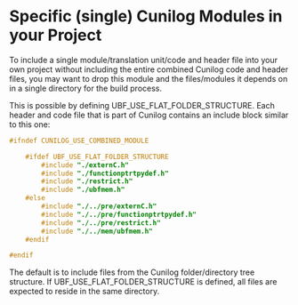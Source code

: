 # Specific (single) Cunilog Modules in your Project

To include a single module/translation unit/code and header file into your own
project without including the entire combined Cunilog code and header files,
you may want to drop this module and the files/modules it depends on in a single
directory for the build process.

This is possible by defining UBF_USE_FLAT_FOLDER_STRUCTURE. Each header and code
file that is part of Cunilog contains an include block similar to this one:
```C
#ifndef CUNILOG_USE_COMBINED_MODULE

	#ifdef UBF_USE_FLAT_FOLDER_STRUCTURE
		#include "./externC.h"
		#include "./functionptrtpydef.h"
		#include "./restrict.h"
		#include "./ubfmem.h"
	#else
		#include "./../pre/externC.h"
		#include "./../pre/functionptrtpydef.h"
		#include "./../pre/restrict.h"
		#include "./../mem/ubfmem.h"
	#endif

#endif
```
The default is to include files from the Cunilog folder/directory tree structure.
If UBF_USE_FLAT_FOLDER_STRUCTURE is defined, all files are expected to reside in
the same directory.
